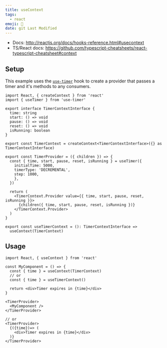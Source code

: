 ```yaml
---
title: useContext
tags:
  - react
emoji: 🎣
date: git Last Modified
---
```


- Docs: http://reactjs.org/docs/hooks-reference.html#usecontext
- TS/React docs: https://github.com/typescript-cheatsheets/react-typescript-cheatsheet#context

## Setup

This example uses the [`use-timer`](https://github.com/thibaultboursier/use-timer) hook to create a provider that passes a timer and it's methods to any consumers.

```tsx
import React, { createContext } from 'react'
import { useTimer } from 'use-timer'

export interface TimerContextInterface {
  time: string
  start: () => void
  pause: () => void
  reset: () => void
  isRunning: boolean
}

export const TimerContext = createContext<TimerContextInterface>({} as TimerContextInterface)

export const TimerProvider = ({ children }) => {
  const { time, start, pause, reset, isRunning } = useTimer({
    initialTime: 5000,
    timerType: 'DECREMENTAL',
    step: 1000,
    },
  })

  return (
    <TimerContext.Provider value={{ time, start, pause, reset, isRunning }}>
      {children({ time, start, pause, reset, isRunning })}
    </TimerContext.Provider>
  )
}

export const useTimerContext = (): TimerContextInterface =>
  useContext(TimerContext)
```

## Usage

```tsx
import React, { useContext } from 'react'

const MyComponent = () => {
  const { time } = useContext(TimerContext)
  // or
  const { time } = useTimerContext()

  return <div>Timer expires in {time}</div>
}
```

```tsx
<TimerProvider>
  <MyComponent />
</TimerProvider>

// or
<TimerProvider>
  {({time})=> (
    <div>Timer expires in {time}</div>
  )}
</TimerProvider>
```
